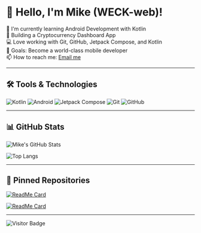# 👋 Hello, I'm Mike (WECK-web)!

🌱 I'm currently learning Android Development with Kotlin  
🚀 Building a Cryptocurrency Dashboard App  
💻 Love working with Git, GitHub, Jetpack Compose, and Kotlin  
🎯 Goals: Become a world-class mobile developer  
📫 How to reach me: [Email me](mailto:youremail@example.com)  

---

## 🛠️ Tools & Technologies
![Kotlin](https://img.shields.io/badge/-Kotlin-0095D5?style=flat&logo=kotlin&logoColor=white)
![Android](https://img.shields.io/badge/-Android-3DDC84?style=flat&logo=android&logoColor=white)
![Jetpack Compose](https://img.shields.io/badge/-Jetpack%20Compose-4285F4?style=flat&logo=android)
![Git](https://img.shields.io/badge/-Git-F05032?style=flat&logo=git&logoColor=white)
![GitHub](https://img.shields.io/badge/-GitHub-181717?style=flat&logo=github)

---

## 📊 GitHub Stats
![Mike's GitHub Stats](https://github-readme-stats.vercel.app/api?username=WECK-web&show_icons=true&theme=radical)

![Top Langs](https://github-readme-stats.vercel.app/api/top-langs/?username=WECK-web&layout=compact&theme=radical)

---

## 📌 Pinned Repositories
[![ReadMe Card](https://github-readme-stats.vercel.app/api/pin/?username=WECK-web&repo=MyFirstApp&theme=radical)](https://github.com/WECK-web/MyFirstApp)

[![ReadMe Card](https://github-readme-stats.vercel.app/api/pin/?username=WECK-web&repo=android-ui-experiments&theme=radical)](https://github.com/WECK-web/android-ui-experiments)
- - -
![Visitor Badge](https://komarev.com/ghpvc/?username=WECK-web&label=Visitors&color=blue&style=flat)


